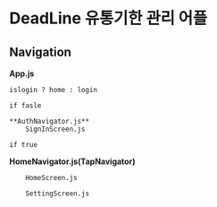 # DeadLine 유통기한 관리 어플

## Navigation 

**App.js**

    islogin ? home : login

    if fasle

    **AuthNavigator.js**
        SignInScreen.js
    
    if true

   **HomeNavigator.js(TapNavigator)**

        HomeScreen.js

        SettingScreen.js